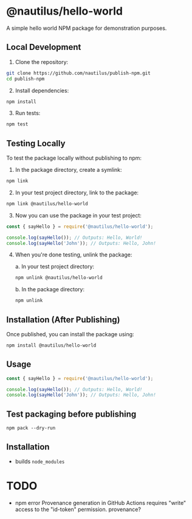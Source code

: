 # @nautilus/hello-world

A simple hello world NPM package for demonstration purposes.

## Local Development

1. Clone the repository:
```bash
git clone https://github.com/nautilus/publish-npm.git
cd publish-npm
```

2. Install dependencies:
```bash
npm install
```

3. Run tests:
```bash
npm test
```

## Testing Locally

To test the package locally without publishing to npm:

1. In the package directory, create a symlink:
```bash
npm link
```

2. In your test project directory, link to the package:
```bash
npm link @nautilus/hello-world
```

3. Now you can use the package in your test project:
```javascript
const { sayHello } = require('@nautilus/hello-world');

console.log(sayHello()); // Outputs: Hello, World!
console.log(sayHello('John')); // Outputs: Hello, John!
```

4. When you're done testing, unlink the package:

   a. In your test project directory:
   ```bash
   npm unlink @nautilus/hello-world
   ```

   b. In the package directory:
   ```bash
   npm unlink
   ```

## Installation (After Publishing)

Once published, you can install the package using:

```bash
npm install @nautilus/hello-world
```

## Usage

```javascript
const { sayHello } = require('@nautilus/hello-world');

console.log(sayHello()); // Outputs: Hello, World!
console.log(sayHello('John')); // Outputs: Hello, John!
```

## Test packaging before publishing
```
npm pack --dry-run
```

## Installation
- builds `node_modules`

# TODO
- npm error Provenance generation in GitHub Actions requires "write" access to the "id-token" permission. provenance?
